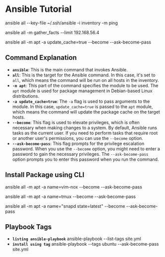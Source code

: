 # Ansible Tutorial

ansible all --key-file ~/.ssh/ansible -i inventory -m ping

ansible all -m gather_facts --limit 192.168.56.4

ansible all -m apt -a update_cache=true --become --ask-become-pass

## Command Explanation

- **`ansible`**: This is the main command that invokes Ansible.
- **`all`**: This is the target for the Ansible command. In this case, it's set to `all`, which means the command will be run on all hosts in the inventory.
- **`-m apt`**: This part of the command specifies the module to be used. The `apt` module is used for package management in Debian-based Linux distributions.
- **`-a update_cache=true`**: The `-a` flag is used to pass arguments to the module. In this case, `update_cache=true` is passed to the `apt` module, which means the command will update the package cache on the target hosts.
- **`--become`**: This flag is used to elevate privileges, which is often necessary when making changes to a system. By default, Ansible runs tasks as the current user. If you need to perform tasks that require root or another user's permissions, you can use the `--become` option.
- **`--ask-become-pass`**: This flag prompts for the privilege escalation password. When you use the `--become` option, you might need to enter a password to gain the necessary privileges. The `--ask-become-pass` option prompts you to enter this password when you run the command.

## Install Package using CLI

ansible all -m apt -a name=vim-nox --become --ask-become-pass

ansible all -m apt -a name=tmux --become --ask-become-pass

ansible all -m apt -a name="snapd state=latest" --become --ask-become-pass

## Playbook Tags

- **`listing ansible-playbook`**
  ansible-playbook --list-tags site.yml
- **`install using tag`**
  ansible-playbook --tags ubuntu --ask-become-pass site.yml
